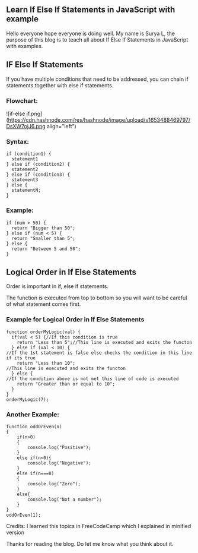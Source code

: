 ## Learn If Else If Statements in JavaScript with example

Hello everyone hope everyone is doing well. My name is Surya L, the purpose of this blog is to teach all about If Else If Statements in JavaScript with examples.
## IF Else If Statements
If you have multiple conditions that need to be addressed, you can chain if statements together with else if statements.

### Flowchart:

![if-else if.png](https://cdn.hashnode.com/res/hashnode/image/upload/v1653488469797/DsXW7ojJ6.png align="left")

### Syntax:
```
if (condition1) {
  statement1
} else if (condition2) {
  statement2
} else if (condition3) {
  statement3
} else {
  statementN;
}
```

### Example:
```
if (num > 50) {
  return "Bigger than 50";
} else if (num < 5) {
  return "Smaller than 5";
} else {
  return "Between 5 and 50";
}
```
## Logical Order in If Else Statements
Order is important in if, else if statements.

The function is executed from top to bottom so you will want to be careful of what statement comes first.

### Example for Logical Order in If Else Statements
```
function orderMyLogic(val) {
  if(val < 5) {//If this condition is true 
    return "Less than 5";//This line is executed and exits the functon
  } else if (val < 10) {
//If the 1st statement is false else checks the condition in this line if its true
    return "Less than 10";
//This line is executed and exits the functon
  } else {
//If the condition above is not met this line of code is executed
    return "Greater than or equal to 10";
  }
}
orderMyLogic(7);
```
### Another Example:
```
function oddOrEven(n)
{
    if(n>0)
    {
        console.log("Positive");
    }
    else if(n<0){
        console.log("Negative");
    }
    else if(n===0)
    {
        console.log("Zero");
    }
    else{
        console.log("Not a number");
    }
}
oddOrEven(1);
```
Credits: I learned this topics in FreeCodeCamp which I explained in minified version

Thanks for reading the blog. Do let me know what you think about it.